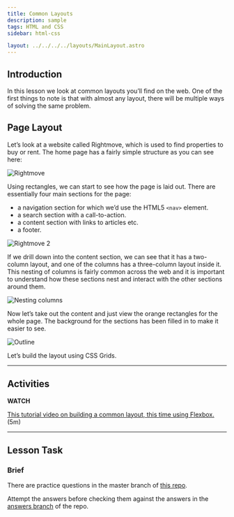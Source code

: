 ```yaml
---
title: Common Layouts
description: sample
tags: HTML and CSS
sidebar: html-css

layout: ../../../../layouts/MainLayout.astro
---
```


## Introduction

In this lesson we look at common layouts you’ll find on the web. One of the first things to note is that with almost any layout, there will be multiple ways of solving the same problem.

## Page Layout

Let’s look at a website called Rightmove, which is used to find properties to buy or rent. The home page has a fairly simple structure as you can see here:

![Rightmove](../images/htmlcss/4-4-pagelayout.jpg)

Using rectangles, we can start to see how the page is laid out. There are essentially four main sections for the page:

- a navigation section for which we’d use the HTML5 `<nav>` element.
- a search section with a call-to-action.
- a content section with links to articles etc.
- a footer.

![Rightmove 2](../images/htmlcss/4-4-pagelayout2.jpg)

If we drill down into the content section, we can see that it has a two-column layout, and one of the columns has a three-column layout inside it. This nesting of columns is fairly common across the web and it is important to understand how these sections nest and interact with the other sections around them.

![Nesting columns](../images/htmlcss/4-4-nestingcolumns.jpg)

Now let’s take out the content and just view the orange rectangles for the whole page. The background for the sections has been filled in to make it easier to see.

![Outline](../images/htmlcss/4-4-nestingcolumns2.jpg)

Let’s build the layout using CSS Grids.

<hr>

## Activities

**WATCH**

[This tutorial video on building a common layout, this time using Flexbox.](https://scrimba.com/scrim/cRqk2wCD?pl=paaBbTa) (5m)

<hr>

## Lesson Task

### Brief

There are practice questions in the master branch of [this repo](https://github.com/Noroff-Education/lesson-task-htmlcss-module4-lesson4).

Attempt the answers before checking them against the answers in the [answers branch](https://github.com/Noroff-Education/lesson-task-htmlcss-module4-lesson4/tree/answers) of the repo.
